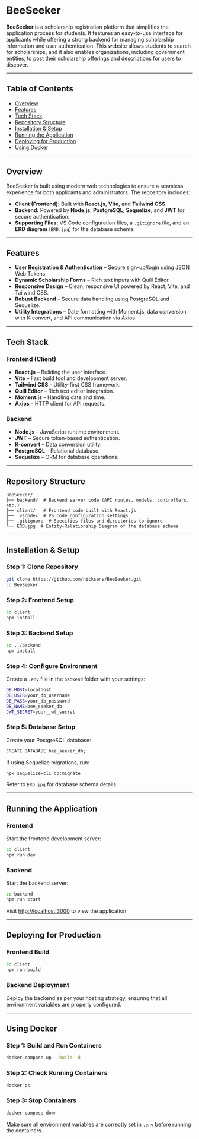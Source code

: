 # BeeSeeker

**BeeSeeker** is a scholarship registration platform that simplifies the application process for students. It features an easy-to-use interface for applicants while offering a strong backend for managing scholarship information and user authentication. This website allows students to search for scholarships, and it also enables organizations, including government entities, to post their scholarship offerings and descriptions for users to discover.

---

## Table of Contents
- [Overview](#overview)
- [Features](#features)
- [Tech Stack](#tech-stack)
- [Repository Structure](#repository-structure)
- [Installation & Setup](#installation--setup)
- [Running the Application](#running-the-application)
- [Deploying for Production](#deploying-for-production)
- [Using Docker](#using-docker)

---

## Overview
BeeSeeker is built using modern web technologies to ensure a seamless experience for both applicants and administrators. The repository includes:

- **Client (Frontend):** Built with **React.js**, **Vite**, and **Tailwind CSS**.
- **Backend:** Powered by **Node.js**, **PostgreSQL**, **Sequelize**, and **JWT** for secure authentication.
- **Supporting Files:** VS Code configuration files, a `.gitignore` file, and an **ERD diagram** (`ERD.jpg`) for the database schema.

---

## Features
- **User Registration & Authentication** – Secure sign-up/login using JSON Web Tokens.
- **Dynamic Scholarship Forms** – Rich text inputs with Quill Editor.
- **Responsive Design** – Clean, responsive UI powered by React, Vite, and Tailwind CSS.
- **Robust Backend** – Secure data handling using PostgreSQL and Sequelize.
- **Utility Integrations** – Date formatting with Moment.js, data conversion with K-convert, and API communication via Axios.

---

## Tech Stack
### Frontend (Client)
- **React.js** – Building the user interface.
- **Vite** – Fast build tool and development server.
- **Tailwind CSS** – Utility-first CSS framework.
- **Quill Editor** – Rich text editor integration.
- **Moment.js** – Handling date and time.
- **Axios** – HTTP client for API requests.

### Backend
- **Node.js** – JavaScript runtime environment.
- **JWT** – Secure token-based authentication.
- **K-convert** – Data conversion utility.
- **PostgreSQL** – Relational database.
- **Sequelize** – ORM for database operations.

---

## Repository Structure
```
BeeSeeker/
├── backend/  # Backend server code (API routes, models, controllers, etc.)
├── client/   # Frontend code built with React.js
├── .vscode/  # VS Code configuration settings
├── .gitignore  # Specifies files and directories to ignore
└── ERD.jpg  # Entity-Relationship Diagram of the database schema
```

---

## Installation & Setup
### Step 1: Clone Repository
```bash
git clone https://github.com/nicksens/BeeSeeker.git
cd BeeSeeker
```

### Step 2: Frontend Setup
```bash
cd client
npm install
```

### Step 3: Backend Setup
```bash
cd ../backend
npm install
```

### Step 4: Configure Environment
Create a `.env` file in the `backend` folder with your settings:
```bash
DB_HOST=localhost
DB_USER=your_db_username
DB_PASS=your_db_password
DB_NAME=bee_seeker_db
JWT_SECRET=your_jwt_secret
```

### Step 5: Database Setup
Create your PostgreSQL database:
```bash
CREATE DATABASE bee_seeker_db;
```
If using Sequelize migrations, run:
```bash
npx sequelize-cli db:migrate
```
Refer to `ERD.jpg` for database schema details.

---

## Running the Application
### Frontend
Start the frontend development server:
```bash
cd client
npm run dev
```

### Backend
Start the backend server:
```bash
cd backend
npm run start
```
Visit [http://localhost:3000](http://localhost:3000) to view the application.

---

## Deploying for Production
### Frontend Build
```bash
cd client
npm run build
```

### Backend Deployment
Deploy the backend as per your hosting strategy, ensuring that all environment variables are properly configured.

---

## Using Docker
### Step 1: Build and Run Containers
```bash
docker-compose up --build -d
```

### Step 2: Check Running Containers
```bash
docker ps
```

### Step 3: Stop Containers
```bash
docker-compose down
```

Make sure all environment variables are correctly set in `.env` before running the containers.

